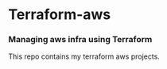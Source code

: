 # Terraform-aws
### Managing aws infra using Terraform
This repo contains my terraform aws projects.

